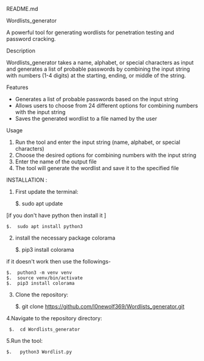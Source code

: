 README.md

Wordlists_generator

A powerful tool for generating wordlists for penetration testing and password cracking.

Description

Wordlists_generator takes a name, alphabet, or special characters as input and generates a list of probable passwords by combining the input string with numbers (1-4 digits) at the starting, ending, or middle of the string.

Features

- Generates a list of probable passwords based on the input string
- Allows users to choose from 24 different options for combining numbers with the input string
- Saves the generated wordlist to a file named by the user

Usage

1. Run the tool and enter the input string (name, alphabet, or special characters)
2. Choose the desired options for combining numbers with the input string
3. Enter the name of the output file
4. The tool will generate the wordlist and save it to the specified file


INSTALLATION : 

1. First update the terminal:

    $.  sudo apt update

  [if you don't have python then install it ]
 
    $.  sudo apt install python3    

2. install the necessary package colorama

    $.   pip3 install colorama
 
if it doesn't work then use the followings-

    $.  puthon3 -m venv venv
    $.  source venv/bin/activate
    $.  pip3 install colorama

3. Clone the repository:    
  
    $.  git clone  https://github.com/l0newolf369/Wordlists_generator.git

4.Navigate to the repository directory:

     $.  cd Wordlists_generator

5.Run the tool: 

    $.   python3 Wordlist.py



